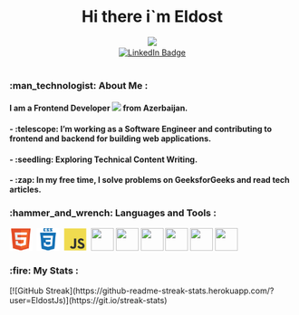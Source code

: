 
<div id="header" align="center">
  <h1> Hi there i`m Eldost </h1>
  <img src="https://media.giphy.com/media/M9gbBd9nbDrOTu1Mqx/giphy.gif" width="100"/>
</div>
<div id="badges" align='center'>
  <a href="https://www.linkedin.com/in/eldost-mirzeyev-8512732aa/">
    <img src="https://img.shields.io/badge/LinkedIn-blue?style=for-the-badge&logo=linkedin&logoColor=white" alt="LinkedIn Badge"/>
  </a></div>
  <div align='center'>
    <img src="https://komarev.com/ghpvc/?username=EldostJs&style=flat-square&color=blue" alt=""/>
  </div>
<div id='aboutMe' align='left'>
<h3> :man_technologist: About Me :</h3>
<h4> I am a Frontend Developer <img src="https://media.giphy.com/media/WUlplcMpOCEmTGBtBW/giphy.gif" width="30"> from Azerbaijan.</h4>  
<h4> - :telescope: I’m working as a Software Engineer and contributing to frontend and backend for building web applications.</h4>
<h4> - :seedling: Exploring Technical Content Writing.</h4>
<h4> - :zap: In my free time, I solve problems on GeeksforGeeks and read tech articles.</h4>
</div>
<div id='language' align='left'>
  <h3>:hammer_and_wrench: Languages and Tools :</h3>
  <img src="https://github.com/devicons/devicon/blob/master/icons/html5/html5-original.svg" title="HTML5" alt="HTML" width="40" height="40"/>&nbsp;
  <img src="https://github.com/devicons/devicon/blob/master/icons/css3/css3-plain-wordmark.svg"  title="CSS3" alt="CSS" width="40" height="40"/>&nbsp;
  <img src="https://github.com/devicons/devicon/blob/master/icons/javascript/javascript-original.svg" title="JavaScript" alt="JavaScript" width="40" height="40"/>&nbsp;
  <img src="https://cdn.jsdelivr.net/gh/devicons/devicon@latest/icons/git/git-original.svg" width='40' height='40' />
  <img src="https://cdn.jsdelivr.net/gh/devicons/devicon@latest/icons/bootstrap/bootstrap-original.svg" width='40' height='40' />
  <img src="https://cdn.jsdelivr.net/gh/devicons/devicon@latest/icons/figma/figma-original.svg" width='40' height='40' />
  <img src="https://cdn.jsdelivr.net/gh/devicons/devicon@latest/icons/github/github-original.svg" width='40' height='40' />
  <img src="https://cdn.jsdelivr.net/gh/devicons/devicon@latest/icons/stackoverflow/stackoverflow-original.svg" width='40' height='40' />
  <img src="https://cdn.jsdelivr.net/gh/devicons/devicon@latest/icons/vscode/vscode-original.svg" width='40' height='40' />
</div>
<div id='myStats' align='left'>
  <h3>:fire: My Stats :</h3>
[![GitHub Streak](https://github-readme-streak-stats.herokuapp.com/?user=EldostJs)](https://git.io/streak-stats)
</div>
